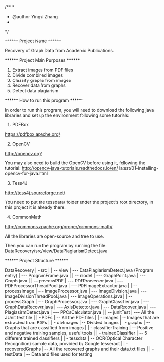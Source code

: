 /**
 * 
 * @author Yingyi Zhang
 * 
 */


******       Project Name        ******

Recovery of Graph Data from Academic Publications.



******   Project Main Purposes   ******

1. Extract images from PDF files
2. Divide combined images
3. Classify graphs from images
4. Recover data from graphs
5. Detect data plagiarism



******  How to run this program  ******

In order to run this program, you will need
to download the following java libraries and
set up the environment following some tutorials:

1. PDFBox

https://pdfbox.apache.org/

2. OpenCV

http://opencv.org/

You may also need to build the OpenCV 
before using it, following the tutorial:
http://opencv-java-tutorials.readthedocs.io/en/
latest/01-installing-opencv-for-java.html

3. Tess4J

http://tess4j.sourceforge.net/

You need to put the tessdata/ folder under the
project's root directory, in this project it is
already there.

4. CommonMath

http://commons.apache.org/proper/commons-math/

All the libraries are open-source and free to use.

Then you can run the program by running the file:
DataRecovery/src/view/DataPlagiarismDetect.java



******     Project Structure     ******

DataRecovery
| - src
|
|   -- view
|      --- DataPlagiarismDetect.java (Program entry)
|      --- ProgramFrame.java
|
|   -- model
|      --- GraphPoint.java
|      --- Graph.java
|
|   -- processPDF
|      --- PDFProcessor.java
|      --- PDFProcessorThreadPool.java
|      --- PDFImageExtractor.java
|
|   -- processImage
|      --- ImageProcessor.java
|      --- ImageDivision.java
|      --- ImageDivisionThreadPool.java
|      --- ImageOperations.java
|
|   -- processGraph
|      --- GraphProcessor.java
|      --- GraphClassifier.java
|      --- GraphDataRecover.java
|      --- AxisDetector.java
|      --- DataRecover.java
|      --- PlagiasirmDetect.java
|      --- PPCsCalculator.java
|
|   -- junitTest
|      --- All the JUnit test file
|
| - PDFs
|   -- All the PDF files
|
| - images
|   -- Images that are extracted from PDFs
|
| - divImages
|   -- Divided images
|
| - graphs
|   -- Graphs that are classified from images
|
| - classifierTraining
|   -- Positive and negative training samples, useful tools
|
| - trainedClassifier
|   -- 5 different trained classifiers
|
| - tessdata
|   -- OCR(Optical Character Recognition) sample data, provided by Google tesseract
|
| - recoveredGraphs
|   -- All the recovered graphs and their data.txt files
|
| - testData
|   -- Data and files used for testing
       
